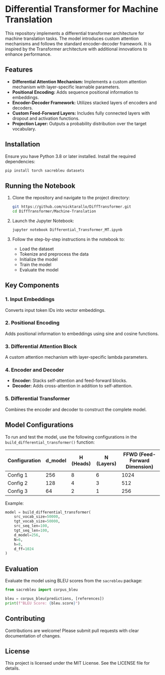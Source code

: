
# Differential Transformer for Machine Translation

This repository implements a differential transformer architecture for machine translation tasks. The model introduces custom attention mechanisms and follows the standard encoder-decoder framework. It is inspired by the Transformer architecture with additional innovations to enhance performance.

## Features

- **Differential Attention Mechanism:** Implements a custom attention mechanism with layer-specific learnable parameters.
- **Positional Encoding:** Adds sequence positional information to embeddings.
- **Encoder-Decoder Framework:** Utilizes stacked layers of encoders and decoders.
- **Custom Feed-Forward Layers:** Includes fully connected layers with dropout and activation functions.
- **Projection Layer:** Outputs a probability distribution over the target vocabulary.

## Installation

Ensure you have Python 3.8 or later installed. Install the required dependencies:

```bash
pip install torch sacrebleu datasets
```

## Running the Notebook

1. Clone the repository and navigate to the project directory:
   ```bash
   git https://github.com/nicktarallo/DiffTransformer.git
   cd DiffTransformer/Machine-Translation
   ```

2. Launch the Jupyter Notebook:
   ```bash
   jupyter notebook Differential_Transformer_MT.ipynb
   ```

3. Follow the step-by-step instructions in the notebook to:
   - Load the dataset
   - Tokenize and preprocess the data
   - Initialize the model
   - Train the model
   - Evaluate the model

## Key Components

### 1. Input Embeddings

Converts input token IDs into vector embeddings.

### 2. Positional Encoding

Adds positional information to embeddings using sine and cosine functions.

### 3. Differential Attention Block

A custom attention mechanism with layer-specific lambda parameters.

### 4. Encoder and Decoder

- **Encoder:** Stacks self-attention and feed-forward blocks.
- **Decoder:** Adds cross-attention in addition to self-attention.

### 5. Differential Transformer

Combines the encoder and decoder to construct the complete model.

## Model Configurations

To run and test the model, use the following configurations in the `build_differential_transformer()` function:

| Configuration | d_model | H (Heads) | N (Layers) | FFWD (Feed-Forward Dimension) |
|---------------|---------|-----------|------------|-------------------------------|
| Config 1      | 256     | 8         | 6          | 1024                          |
| Config 2      | 128     | 4         | 3          | 512                           |
| Config 3      | 64      | 2         | 1          | 256                           |

Example:

```python
model = build_differential_transformer(
    src_vocab_size=50000,
    tgt_vocab_size=50000,
    src_seq_len=100,
    tgt_seq_len=100,
    d_model=256,
    N=6,
    h=8,
    d_ff=1024
)
```


## Evaluation

Evaluate the model using BLEU scores from the `sacrebleu` package:

```python
from sacrebleu import corpus_bleu

bleu = corpus_bleu(predictions, [references])
print(f"BLEU Score: {bleu.score}")
```

## Contributing

Contributions are welcome! Please submit pull requests with clear documentation of changes.

## License

This project is licensed under the MIT License. See the LICENSE file for details.

